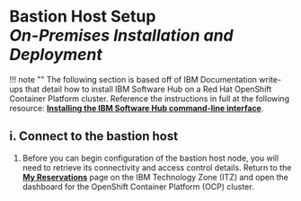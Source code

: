 # **Bastion Host Setup**</br>*On-Premises Installation and Deployment*

!!! note ""
    The following section is based off of IBM Documentation write-ups that detail how to install IBM Software Hub on a Red Hat OpenShift Container Platform cluster. Reference the instructions in full at the following resource: <a href="https://www.ibm.com/docs/en/software-hub/5.1.x?topic=workstation-installing-software-hub-cli" target="_blank">**Installing the IBM Software Hub command-line interface**</a>.

## **i. Connect to the bastion host**

1. Before you can begin configuration of the bastion host node, you will need to retrieve its connectivity and access control details. Return to the **<a href="https://techzone.ibm.com/my/reservations" target="_blank">My Reservations</a>** page on the IBM Technology Zone (ITZ) and open the dashboard for the OpenShift Container Platform (OCP) cluster.